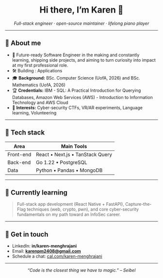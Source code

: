 <h1 align="center">Hi there, I’m Karen 👋</h1>

<p align="center">
  <em>Full-stack engineer · open-source maintainer · lifelong piano player</em>
</p>

---

## 🚀 About me
- 🏢  Future-ready Software Engineer in the making and constantly learning, shipping side projects, and aiming to turn curiosity into impact at my first professional role.
- 🛠️  Building **<Side-project>**: Applications
- 🎓  **Background:** BSc. Computer Science (UofA, 2026) and BSc. Mathematics (UofA, 2026) 
- 🏆  **Credentials:** IBM - SQL: A Practical Introduction for Querying Databases, Amazon Web Services (AWS) - Introduction to Information Technology and AWS Cloud
- 👀  **Interests:** Cyber-security CTFs, VR/AR experiments, Language learning, Volunteering

---

## 🔧 Tech stack
| Area | Main Tools |
|------|------------|
| Front-end | React • Next.js • TanStack Query |
| Back-end | Go 1.22 • PostgreSQL |
| Data | Python • Pandas • MongoDB |

---

## 🌱 Currently learning
> Full-stack app development (React Native + FastAPI), Capture-the-Flag techniques (web, crypto, pwn), and core cyber-security fundamentals on my path toward an InfoSec career.

---

## 💬 Get in touch
- LinkedIn: **in/karen-menghrajani**
- Email: **karenpm2408@gmail.com** 
- Schedule a chat: [cal.com/karen-menghrajani](https://cal.com/karen-menghrajani)

---

<p align="center">
  <em>“Code is the closest thing we have to magic.” – Seibel</em><br>
</p>
